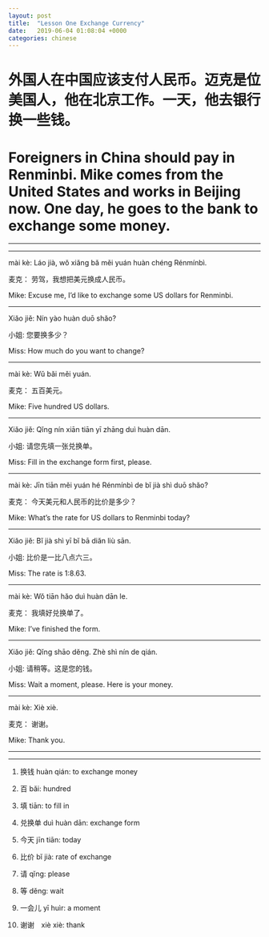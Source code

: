 ```yaml
---
layout: post
title:  "Lesson One Exchange Currency"
date:   2019-06-04 01:08:04 +0000
categories: chinese
---
```

# 外国人在中国应该支付人民币。迈克是位美国人，他在北京工作。一天，他去银行换一些钱。

# Foreigners in China should pay in Renminbi. Mike comes from the United States and works in Beijing now. One day, he goes to the bank to exchange some money.

---
---
mài kè:	
Láo jià, wŏ xiăng bă měi yuán huàn chéng Rénmínbì.

麦克：	劳驾，我想把美元换成人民币。

Mike:	Excuse me, I’d like to exchange some US dollars for Renminbi.

---
Xiăo jiě:	Nín yào huàn duō shăo?

小姐:	您要换多少？

Miss:	How much do you want to change?
 	 
---
mài kè:	Wŭ băi měi yuán.

麦克：	五百美元。

Mike:	Five hundred US dollars.
 	 
---
Xiăo jiě: Qĭng nín xiān tiān yī zhāng duì huàn dān.

小姐:	请您先填一张兑换单。

Miss:	Fill in the exchange form first, please.
 	 
---
mài kè:	Jīn tiān měi yuán hé Rénmínbì de bĭ jià shì duō shăo?

麦克：	今天美元和人民币的比价是多少？

Mike:	What’s the rate for US dollars to Renminbi today?
 	 
---
Xiăo jiě:	Bĭ jià shì yī bĭ bā diăn liù sān.

小姐:	比价是一比八点六三。

Miss:	The rate is 1:8.63.
 	 
---
mài kè:	Wŏ tiān hăo duì huàn dān le.

麦克：	我填好兑换单了。

Mike:	I’ve finished the form.
 	 
---
Xiăo jiě: Qĭng shāo dĕng. Zhè shì nín de qián.

小姐:	请稍等。这是您的钱。

Miss:	Wait a moment, please. Here is your money.
 	 
---
mài kè:	Xiè xiè.

麦克：	谢谢。 

Mike:	Thank you.

---
---
1. 换钱 huàn qián: to exchange money

2. 百 băi: hundred

3. 填 tiān: to fill in

4. 兑换单 duì huàn dān: exchange form

5. 今天 jīn tiān: today

6. 比价 bĭ jià: rate of exchange

7. 请 qĭng: please

8. 等 děng: wait

9. 一会儿 yī huìr: a moment

10. 谢谢　xiè xiè: thank 

